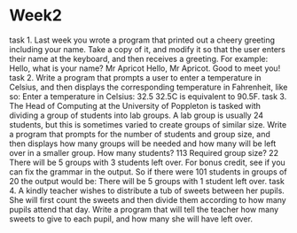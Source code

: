 # Week2

task 1. Last week you wrote a program that printed out a cheery greeting including your
name. Take a copy of it, and modify it so that the user enters their name at the
keyboard, and then receives a greeting. For example:
Hello, what is your name? Mr Apricot
Hello, Mr Apricot. Good to meet you!
task 2. Write a program that prompts a user to enter a temperature in Celsius, and then
displays the corresponding temperature in Fahrenheit, like so:
Enter a temperature in Celsius: 32.5
32.5C is equivalent to 90.5F.
task 3. The Head of Computing at the University of Poppleton is tasked with dividing a
group of students into lab groups. A lab group is usually 24 students, but this is
sometimes varied to create groups of similar size. Write a program that prompts for
the number of students and group size, and then displays how many groups will be
needed and how many will be left over in a smaller group.
How many students? 113
Required group size? 22
There will be 5 groups with 3 students left over.
For bonus credit, see if you can fix the grammar in the output. So if there were 101
students in groups of 20 the output would be:
There will be 5 groups with 1 student left over.
task 4. A kindly teacher wishes to distribute a tub of sweets between her pupils. She will
first count the sweets and then divide them according to how many pupils attend
that day. Write a program that will tell the teacher how many sweets to give to each
pupil, and how many she will have left over.

